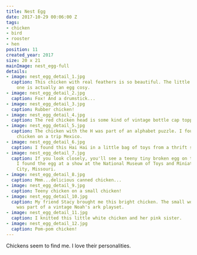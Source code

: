 ```yaml
---
title: Nest Egg
date: 2017-10-29 00:06:00 Z
tags:
- chicken
- bird
- rooster
- hen
position: 11
created_year: 2017
size: 20 x 21
mainImage: nest_egg-full
details:
- image: nest_egg_detail_1.jpg
  caption: This chicken with real feathers is so beautiful. The little rainbow knitted
    one is actually an egg cosy.
- image: nest_egg_detail_2.jpg
  caption: Fox! And a drumstick...
- image: nest_egg_detail_3.jpg
  caption: Rubber chicken!
- image: nest_egg_detail_4.jpg
  caption: The red chicken head is some kind of vintage bottle cap topper.
- image: nest_egg_detail_5.jpg
  caption: The chicken with the H was part of an alphabet puzzle. I found the green
    chicken on a trip Mexico.
- image: nest_egg_detail_6.jpg
  caption: I found this Hai Hai in a little bag of toys from a thrift store.
- image: nest_egg_detail_7.jpg
  caption: If you look closely, you'll see a teeny tiny broken egg on the red chicken.
    I found the egg at a show at the National Museum of Toys and Miniatures in Kansas
    City, Missouri.
- image: nest_egg_detail_8.jpg
  caption: Mmm...delicious canned chicken...
- image: nest_egg_detail_9.jpg
  caption: Teeny chicken on a small chicken!
- image: nest_egg_detail_10.jpg
  caption: My friend Stacy brought me this bright chicken. The small wooden chicken
    was part of a vintage Noah's ark playset.
- image: nest_egg_detail_11.jpg
  caption: I knitted this little white chicken and her pink sister.
- image: nest_egg_detail_12.jpg
  caption: Pom-pom chicken!
---
```


Chickens seem to find me. I love their personalities.
